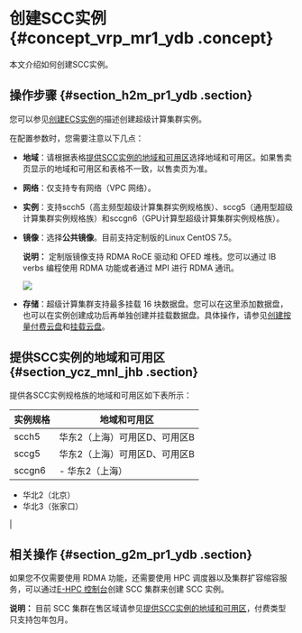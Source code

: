 # 创建SCC实例 {#concept_vrp_mr1_ydb .concept}

本文介绍如何创建SCC实例。

## 操作步骤 {#section_h2m_pr1_ydb .section}

您可以参见[创建ECS实例](intl.zh-CN/实例/创建实例/使用向导创建实例.md#)的描述创建超级计算集群实例。

在配置参数时，您需要注意以下几点：

-   **地域**：请根据表格[提供SCC实例的地域和可用区](intl.zh-CN/实例/选择实例规格/超级计算集群（SCC）/创建SCC实例.md#section_ycz_mnl_jhb)选择地域和可用区。如果售卖页显示的地域和可用区和表格不一致，以售卖页为准。
-   **网络**：仅支持专有网络（VPC 网络）。
-   **实例**：支持scch5（高主频型超级计算集群实例规格族）、sccg5（通用型超级计算集群实例规格族）和sccgn6（GPU计算型超级计算集群实例规格族）。
-   **镜像**：选择**公共镜像**。目前支持定制版的Linux CentOS 7.5。

    **说明：** 定制版镜像支持 RDMA RoCE 驱动和 OFED 堆栈。您可以通过 IB verbs 编程使用 RDMA 功能或者通过 MPI 进行 RDMA 通讯。

    ![](http://static-aliyun-doc.oss-cn-hangzhou.aliyuncs.com/assets/img/9637/15667773135118_zh-CN.png)

-   **存储**：超级计算集群支持最多挂载 16 块数据盘。您可以在这里添加数据盘，也可以在实例创建成功后再单独创建并挂载数据盘。具体操作，请参见[创建按量付费云盘](../../../../intl.zh-CN/块存储/云盘/创建云盘/创建按量付费云盘.md#)和[挂载云盘](../../../../intl.zh-CN/块存储/云盘/挂载云盘.md#)。

## 提供SCC实例的地域和可用区 {#section_ycz_mnl_jhb .section}

提供各SCC实例规格族的地域和可用区如下表所示：

|实例规格|地域和可用区|
|----|------|
|scch5|华东2（上海）可用区D、可用区B|
|sccg5|华东2（上海）可用区D、可用区B|
|sccgn6| -   华东2（上海）
-   华北2（北京）
-   华北3（张家口）

 |

## 相关操作 {#section_g2m_pr1_ydb .section}

如果您不仅需要使用 RDMA 功能，还需要使用 HPC 调度器以及集群扩容缩容服务，可以通过[E-HPC 控制台](https://ehpc.console.aliyun.com/)创建 SCC 集群来创建 SCC 实例。

**说明：** 目前 SCC 集群在售区域请参见[提供SCC实例的地域和可用区](intl.zh-CN/实例/选择实例规格/超级计算集群（SCC）/创建SCC实例.md#section_ycz_mnl_jhb)，付费类型只支持包年包月。

